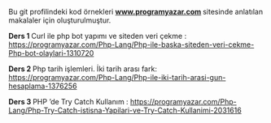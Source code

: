Bu git profilindeki kod örnekleri <b>www.programyazar.com </b> sitesinde anlatılan makalaler için oluşturulmuştur.

<b>Ders 1 </b> Curl ile php bot yapımı ve siteden veri çekme : https://programyazar.com/Php-Lang/Php-ile-baska-siteden-veri-cekme-Php-bot-olaylari-1310720

<b>Ders 2 </b> Php tarih işlemleri. İki tarih arası fark: https://programyazar.com/Php-Lang/Php-ile-iki-tarih-arasi-gun-hesaplama-1376256

<b>Ders 3 </b> PHP ’de Try Catch Kullanım : https://programyazar.com/Php-Lang/Php-Try-Catch-istisna-Yapilari-ve-Try-Catch-Kullanimi-2031616
